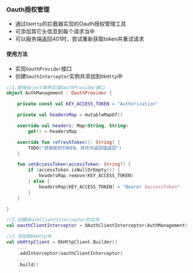 ### Oauth授权管理

* 通过`OkHttp`的拦截器实现的Oauth授权管理工具
* 可添加其它头信息到每个请求当中
* 可以服务端返回401时，尝试重新获取token并重试请求

#### 使用方法

* 实现`OauthProvider`接口
* 创建`OauthInterceptor`实例并添加到`OkHttp`中

```kotlin
//1.使用object单例实现OauthProvider接口
object AuthManagement : OauthProvider {

    private const val KEY_ACCESS_TOKEN = "Authorization"

    private val headersMap = mutableMapOf()

    override val headers: Map<String, String>
        get() = headersMap

    override fun refreshToken(): String? {
        TODO("获取新的TOKEN，并作为返回值返回")
    }

    fun setAccessToken(accessToken: String?) {
        if (accessToken.isNullOrEmpty()) {
            headersMap.remove(KEY_ACCESS_TOKEN)
        } else {
            headersMap[KEY_ACCESS_TOKEN] = "Bearer $accessToken"
        }
    }

}

//2.创建OAuthClientInterceptor的实例
val oauthClientInterceptor = OAuthClientInterceptor(AuthManagement)

//3.添加到OkHttp中
val okHttpClient = OkHttpClient.Builder()
    ...
    .addInterceptor(oauthClientInterceptor)
    ...
    .build()
```
